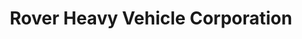 ---
title: "Rover Heavy Vehicle Corporation"
url: /imus/rover-heavy-vehicle-corporation/
shop: shop
---